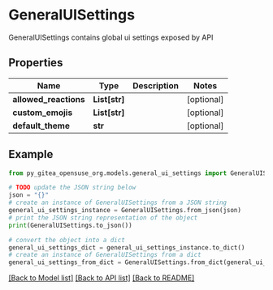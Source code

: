 # GeneralUISettings

GeneralUISettings contains global ui settings exposed by API

## Properties

Name | Type | Description | Notes
------------ | ------------- | ------------- | -------------
**allowed_reactions** | **List[str]** |  | [optional] 
**custom_emojis** | **List[str]** |  | [optional] 
**default_theme** | **str** |  | [optional] 

## Example

```python
from py_gitea_opensuse_org.models.general_ui_settings import GeneralUISettings

# TODO update the JSON string below
json = "{}"
# create an instance of GeneralUISettings from a JSON string
general_ui_settings_instance = GeneralUISettings.from_json(json)
# print the JSON string representation of the object
print(GeneralUISettings.to_json())

# convert the object into a dict
general_ui_settings_dict = general_ui_settings_instance.to_dict()
# create an instance of GeneralUISettings from a dict
general_ui_settings_from_dict = GeneralUISettings.from_dict(general_ui_settings_dict)
```
[[Back to Model list]](../README.md#documentation-for-models) [[Back to API list]](../README.md#documentation-for-api-endpoints) [[Back to README]](../README.md)


